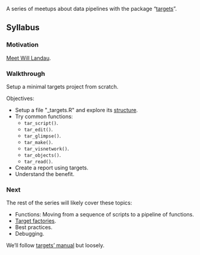 
<!-- README.md is generated from README.Rmd. Please edit that file -->

A series of meetups about data pipelines with the package
“[targets](https://docs.ropensci.org/targets/)”.

## Syllabus

### Motivation

[Meet Will
Landau](https://github.com/2DegreesInvesting/ds-incubator/issues/70).

### Walkthrough

Setup a minimal targets project from scratch.

Objectives:

-   Setup a file "\_targets.R" and explore its
    [structure](https://books.ropensci.org/targets/walkthrough.html#file-structure).
-   Try common functions:
    -   `tar_script()`.
    -   `tar_edit()`.
    -   `tar_glimpse()`.
    -   `tar_make()`.
    -   `tar_visnetwork()`.
    -   `tar_objects()`.
    -   `tar_read()`.
-   Create a report using targets.
-   Understand the benefit.

### Next

The rest of the series will likely cover these topics:

-   Functions: Moving from a sequence of scripts to a pipeline of
    functions.
-   [Target
    factories](https://wlandau.github.io/targetopia/contributing.html#target-factories).
-   Best practices.
-   Debugging.

We’ll follow [targets’ manual](https://books.ropensci.org/targets/) but
loosely.
